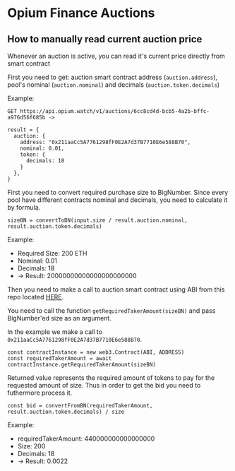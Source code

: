 # Opium Finance Auctions

## How to manually read current auction price

Whenever an auction is active, you can read it's current price directly from smart contract

First you need to get: auction smart contract address (`auction.address`), pool's nominal (`auction.nominal`) and decimals (`auction.token.decimals`)

Example:
```
GET https://api.opium.watch/v1/auctions/6cc8cd4d-bcb5-4a2b-bffc-a976d56f685b ->

result = {
  auction: {
    address: "0x211aaCc5A7761298fF0E2A7d37B7710E6e588B70",
    nominal: 0.01,
    token: {
      decimals: 18
    }
  },
}
```

First you need to convert required purchase size to BigNumber. Since every pool have different contracts nominal and decimals, you need to calculate it by formula.
```
sizeBN = convertToBN(input.size / result.auction.nominal, result.auction.token.decimals)
```
Example:
- Required Size: 200 ETH
- Nominal: 0.01
- Decimals: 18
- -> Result: 20000000000000000000000

Then you need to make a call to auction smart contract using ABI from this repo located [HERE](../../src/abis/AuctionV2.json).

You need to call the function `getRequiredTakerAmount(sizeBN)` and pass BigNumber'ed size as an argument.

In the example we make a call to `0x211aaCc5A7761298fF0E2A7d37B7710E6e588B70`.

```
const contractInstance = new web3.Contract(ABI, ADDRESS)
const requiredTakerAmount = await contractInstance.getRequiredTakerAmount(sizeBN)
```

Returned value represents the required amount of tokens to pay for the requested amount of size. Thus in order to get the bid you need to futhermore process it.

```
const bid = convertFromBN(requiredTakerAmount, result.auction.token.decimals) / size
```
Example:
- requiredTakerAmount: 440000000000000000
- Size: 200
- Decimals: 18
- -> Result: 0.0022
